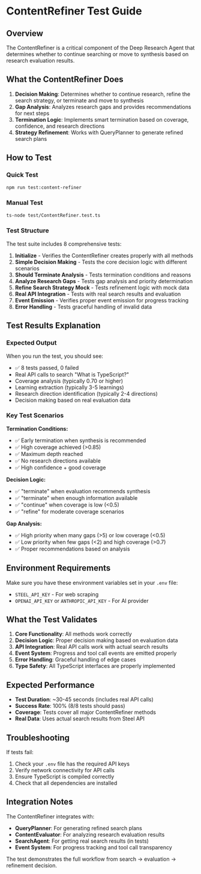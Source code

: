 # ContentRefiner Test Guide

## Overview

The ContentRefiner is a critical component of the Deep Research Agent that determines whether to continue searching or move to synthesis based on research evaluation results.

## What the ContentRefiner Does

1. **Decision Making**: Determines whether to continue research, refine the search strategy, or terminate and move to synthesis
2. **Gap Analysis**: Analyzes research gaps and provides recommendations for next steps
3. **Termination Logic**: Implements smart termination based on coverage, confidence, and research directions
4. **Strategy Refinement**: Works with QueryPlanner to generate refined search plans

## How to Test

### Quick Test

```bash
npm run test:content-refiner
```

### Manual Test

```bash
ts-node test/ContentRefiner.test.ts
```

### Test Structure

The test suite includes 8 comprehensive tests:

1. **Initialize** - Verifies the ContentRefiner creates properly with all methods
2. **Simple Decision Making** - Tests the core decision logic with different scenarios
3. **Should Terminate Analysis** - Tests termination conditions and reasons
4. **Analyze Research Gaps** - Tests gap analysis and priority determination
5. **Refine Search Strategy Mock** - Tests refinement logic with mock data
6. **Real API Integration** - Tests with real search results and evaluation
7. **Event Emission** - Verifies proper event emission for progress tracking
8. **Error Handling** - Tests graceful handling of invalid data

## Test Results Explanation

### Expected Output

When you run the test, you should see:

- ✅ 8 tests passed, 0 failed
- Real API calls to search "What is TypeScript?"
- Coverage analysis (typically 0.70 or higher)
- Learning extraction (typically 3-5 learnings)
- Research direction identification (typically 2-4 directions)
- Decision making based on real evaluation data

### Key Test Scenarios

**Termination Conditions:**

- ✅ Early termination when synthesis is recommended
- ✅ High coverage achieved (>0.85)
- ✅ Maximum depth reached
- ✅ No research directions available
- ✅ High confidence + good coverage

**Decision Logic:**

- ✅ "terminate" when evaluation recommends synthesis
- ✅ "terminate" when enough information available
- ✅ "continue" when coverage is low (<0.5)
- ✅ "refine" for moderate coverage scenarios

**Gap Analysis:**

- ✅ High priority when many gaps (>5) or low coverage (<0.5)
- ✅ Low priority when few gaps (<2) and high coverage (>0.7)
- ✅ Proper recommendations based on analysis

## Environment Requirements

Make sure you have these environment variables set in your `.env` file:

- `STEEL_API_KEY` - For web scraping
- `OPENAI_API_KEY` or `ANTHROPIC_API_KEY` - For AI provider

## What the Test Validates

1. **Core Functionality**: All methods work correctly
2. **Decision Logic**: Proper decision making based on evaluation data
3. **API Integration**: Real API calls work with actual search results
4. **Event System**: Progress and tool call events are emitted properly
5. **Error Handling**: Graceful handling of edge cases
6. **Type Safety**: All TypeScript interfaces are properly implemented

## Expected Performance

- **Test Duration**: ~30-45 seconds (includes real API calls)
- **Success Rate**: 100% (8/8 tests should pass)
- **Coverage**: Tests cover all major ContentRefiner methods
- **Real Data**: Uses actual search results from Steel API

## Troubleshooting

If tests fail:

1. Check your `.env` file has the required API keys
2. Verify network connectivity for API calls
3. Ensure TypeScript is compiled correctly
4. Check that all dependencies are installed

## Integration Notes

The ContentRefiner integrates with:

- **QueryPlanner**: For generating refined search plans
- **ContentEvaluator**: For analyzing research evaluation results
- **SearchAgent**: For getting real search results (in tests)
- **Event System**: For progress tracking and tool call transparency

The test demonstrates the full workflow from search → evaluation → refinement decision.

